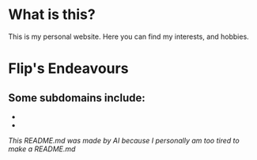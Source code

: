 # What is this?
This is my personal website. Here you can find my interests, and hobbies.

# Flip's Endeavours
Some subdomains include:
-
- 
- 

*This README.md was made by AI because I personally am too tired to make a README.md*
